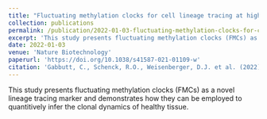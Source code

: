 ```yaml
---
title: "Fluctuating methylation clocks for cell lineage tracing at high temporal resolution in human tissues"
collection: publications
permalink: /publication/2022-01-03-fluctuating-methylation-clocks-for-cell-lineage-tracing-at-high-temporal-resolution-in-human-tissues
excerpt: 'This study presents fluctuating methylation clocks (FMCs) as a novel lineage tracing marker and demonstrates how they can be employed to quantitively infer the clonal dynamics of healthy tissue.'
date: 2022-01-03
venue: 'Nature Biotechnology'
paperurl: 'https://doi.org/10.1038/s41587-021-01109-w'
citation: 'Gabbutt, C., Schenck, R.O., Weisenberger, D.J. et al. (2022). &quot;Fluctuating methylation clocks for cell lineage tracing at high temporal resolution in human tissues.&quot; <i>Nat Biotechnol</i>. 40, 720–730.'
---
```

This study presents fluctuating methylation clocks (FMCs) as a novel lineage tracing marker and demonstrates how they can be employed to quantitively infer the clonal dynamics of healthy tissue.

<!-- Recommended citation: Gabbutt, C., Schenck, R.O., Weisenberger, D.J. et al. (2022). "Fluctuating methylation clocks for cell lineage tracing at high temporal resolution in human tissues." <i>Nat Biotechnol</i>. 40, 720–730. [doi.org/10.1038/s41587-021-01109-w](https://doi.org/10.1038/s41587-021-01109-w) -->
